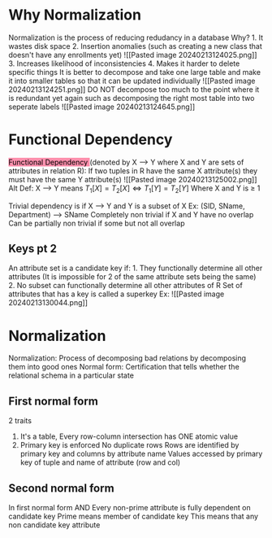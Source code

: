 # Why Normalization
Normalization is the process of reducing redudancy in a database
Why? 
	1. It wastes disk space
	2. Insertion anomalies (such as creating a new class that doesn't have any enrollments yet) ![[Pasted image 20240213124025.png]]
	3. Increases likelihood of inconsistencies
	4. Makes it harder to delete specific things
It is better to decompose and take one large table and make it into smaller tables so that it can be updated individually ![[Pasted image 20240213124251.png]]
DO NOT decompose too much to the point where it is redundant yet again such as decomposing the right most table into two seperate labels 
![[Pasted image 20240213124645.png]]
# Functional Dependency 

<mark style="background: #FF5582A6;">Functional Dependency  </mark> (denoted by X --> Y where X and Y are sets of attributes in relation R): If two tuples in R have the same X attribute(s) they must have the same Y attribute(s)
![[Pasted image 20240213125002.png]]
Alt Def: X --> Y means $T_{1}[X] = T_{2}[X] \iff T_{1}[Y] = T_{2}[Y]$  Where X and Y is $\ge$ 1

Trivial dependency is if X --> Y and Y is a subset of X
	Ex: (SID, SName, Department) --> SName
Completely non trivial if X and Y have no overlap
Can be partially non trivial if some but not all overlap

## Keys pt 2
An attribute set is a candidate key if:
	1. They functionally determine all other attributes (It is impossible for 2 of the same attribute sets being the same)
	2. No subset can functionally determine all other attributes of R
Set of attributes that has a key is called a superkey
	Ex: ![[Pasted image 20240213130044.png]]
# Normalization
Normalization: Process of decomposing bad relations by decomposing them into good ones
Normal form: Certification that tells whether the relational schema in a particular state
## First normal form
2 traits
1. It's a table, Every row-column intersection has ONE atomic value
2. Primary key is enforced
	No duplicate rows
	Rows are identified by primary key and columns by attribute name
	Values accessed by primary key of tuple and name of attribute (row and col)
## Second normal form
In first normal form AND Every non-prime attribute is fully dependent on candidate key
	Prime means member of candidate key
	This means that any non candidate key attribute 